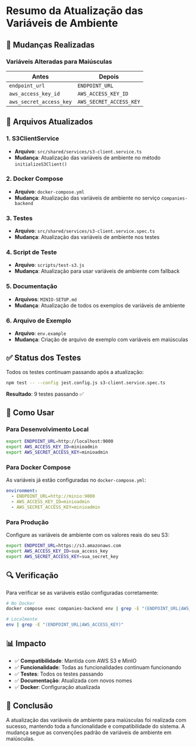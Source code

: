 # Resumo da Atualização das Variáveis de Ambiente

## 🔄 Mudanças Realizadas

### Variáveis Alteradas para Maiúsculas

| Antes | Depois |
|-------|--------|
| `endpoint_url` | `ENDPOINT_URL` |
| `aws_access_key_id` | `AWS_ACCESS_KEY_ID` |
| `aws_secret_access_key` | `AWS_SECRET_ACCESS_KEY` |

## 📁 Arquivos Atualizados

### 1. S3ClientService
- **Arquivo**: `src/shared/services/s3-client.service.ts`
- **Mudança**: Atualização das variáveis de ambiente no método `initializeS3Client()`

### 2. Docker Compose
- **Arquivo**: `docker-compose.yml`
- **Mudança**: Atualização das variáveis de ambiente no serviço `companies-backend`

### 3. Testes
- **Arquivo**: `src/shared/services/s3-client.service.spec.ts`
- **Mudança**: Atualização das variáveis de ambiente nos testes

### 4. Script de Teste
- **Arquivo**: `scripts/test-s3.js`
- **Mudança**: Atualização para usar variáveis de ambiente com fallback

### 5. Documentação
- **Arquivos**: `MINIO-SETUP.md`
- **Mudança**: Atualização de todos os exemplos de variáveis de ambiente

### 6. Arquivo de Exemplo
- **Arquivo**: `env.example`
- **Mudança**: Criação de arquivo de exemplo com variáveis em maiúsculas

## ✅ Status dos Testes

Todos os testes continuam passando após a atualização:

```bash
npm test -- --config jest.config.js s3-client.service.spec.ts
```

**Resultado**: 9 testes passando ✅

## 🚀 Como Usar

### Para Desenvolvimento Local
```bash
export ENDPOINT_URL=http://localhost:9000
export AWS_ACCESS_KEY_ID=minioadmin
export AWS_SECRET_ACCESS_KEY=minioadmin
```

### Para Docker Compose
As variáveis já estão configuradas no `docker-compose.yml`:
```yaml
environment:
  - ENDPOINT_URL=http://minio:9000
  - AWS_ACCESS_KEY_ID=minioadmin
  - AWS_SECRET_ACCESS_KEY=minioadmin
```

### Para Produção
Configure as variáveis de ambiente com os valores reais do seu S3:
```bash
export ENDPOINT_URL=https://s3.amazonaws.com
export AWS_ACCESS_KEY_ID=sua_access_key
export AWS_SECRET_ACCESS_KEY=sua_secret_key
```

## 🔍 Verificação

Para verificar se as variáveis estão configuradas corretamente:

```bash
# No Docker
docker compose exec companies-backend env | grep -E "(ENDPOINT_URL|AWS_ACCESS_KEY)"

# Localmente
env | grep -E "(ENDPOINT_URL|AWS_ACCESS_KEY)"
```

## 📊 Impacto

- ✅ **Compatibilidade**: Mantida com AWS S3 e MinIO
- ✅ **Funcionalidade**: Todas as funcionalidades continuam funcionando
- ✅ **Testes**: Todos os testes passando
- ✅ **Documentação**: Atualizada com novos nomes
- ✅ **Docker**: Configuração atualizada

## 🎯 Conclusão

A atualização das variáveis de ambiente para maiúsculas foi realizada com sucesso, mantendo toda a funcionalidade e compatibilidade do sistema. A mudança segue as convenções padrão de variáveis de ambiente em maiúsculas. 